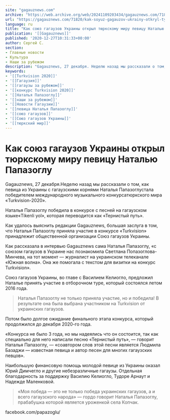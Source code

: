 ```yaml
---
site: "gagauznews.com"
archive: "https://web.archive.org/web/20241109203434/gagauznews.com/71820/kak-soyuz-gagauzov-ukrainy-otkryl-tyurkskomu-miru-pevitsu-natalyu-papazoglu.html"
url: "https://gagauznews.com/71820/kak-soyuz-gagauzov-ukrainy-otkryl-tyurkskomu-miru-pevitsu-natalyu-papazoglu.html"
language: ru
title: "Как союз гагаузов Украины открыл тюркскому миру певицу Наталью Папазоглу"
publication: '[[Gagauznews]]'
published: '2020-12-27T10:31:33+00:00'
author: Сергей С.
section:
- Главные новости
- Культура
- Наши за рубежом
description: "Gagauznews, 27 декабря. Неделю назад мы рассказали о том, как певица из Украины с гагаузскими корнями Наталья Папазоглу стала победителем международного музыкального конкурса тюркского мира «Turkvision-2020». Наталья Папазоглу победила в конкурсе с песней на гагаузском языке «Tikenli yol», которая переводится как «Тернистый путь». Как удалось выяснить редакции Gagauznews, большая заслуга в том, что Наталья Папазоглу приняла участие в конкурсе «Turkvision» принадлежит общественной организации Союз гагаузов Украины. Как рассказала в интервью Gagauznews сама Наталья Папазоглу, «с союзом гагаузов в Украине нас познакомила Светлана Попазоглова-Минчева, на тот момент — журналист на украинском телеканале «Южная волна». Она же помогала с текстом для визитки […]"
keywords:
- '[[Turkvision 2020]]'
- '[[Гагаузия]]'
- '[[гагаузы за рубежом]]'
- '[[конкурс Turkvision 2020]]'
- '[[Наталья Папазоглу]]'
- '[[наши за рубежом]]'
- '[[Новости Гагаузии]]'
- '[[певица Наталья Папазоглу]]'
- '[[союз гагаузов]]'
- '[[Союз гагаузов Украины]]'
- '[[тюркский мир]]'
---
```


# Как союз гагаузов Украины открыл тюркскому миру певицу Наталью Папазоглу

Gagauznews, 27 декабря.Неделю назад мы рассказали о том, как певица из Украины с гагаузскими корнями Наталья Папазоглустала победителем международного музыкального конкурсатюркского мира «Turkvision-2020».

Наталья Папазоглу победила в конкурсе с песней на гагаузском языке«Tikenli yol», которая переводится как «Тернистый путь».

Как удалось выяснить редакции Gagauznews, большая заслуга в том, что Наталья Папазоглу приняла участие в конкурсе «Turkvision» принадлежит общественной организации Союз гагаузов Украины.

Как рассказала в интервью Gagauznews сама Наталья Папазоглу, «с союзом гагаузов в Украине нас познакомила Светлана Попазоглова-Минчева, на тот момент — журналист на украинском телеканале «Южная волна». Она же помогала с текстом для визитки на конкурс Turkvision».

Союз гагаузов Украины, во главе с Василием Келиогло, предложил Наталье принять участие в отборочном туре, который состоялся летом 2016 года.

> Наталья Папазоглу не только приняла участие, но и победила! В результате она была выбрана участником на Turkvision от украинских гагаузов.

Потом было долгое ожидание финального этапа конкурса, который продолжился до декабря 2020-го года.

«Конкурса не было 3 года, но мы надеялись что он состоится, так как специально для него написали песню «Тернистый путь», — говорит Наталья Папазоглу, — «соавтором слов этой песни является Людмила Базаджи — известная певица и автор песен для многих гагаузских певцов».

Наибольшую финансовую помощь молодой певице из Украины оказал Юрий Димчегло и другие небезразличные гагаузы. Отдельная благодарность за поддержку Василию Келиогло, Тудоре Арнаут и Надежде Маленковой.

> «Моя победа — это не только победа украинских гагаузов, а и всего гагаузского народа» — гордо говорит Наталья Папазоглу, прабабушка которой является уроженкой села Копчак.

facebook.com/papazoglu/